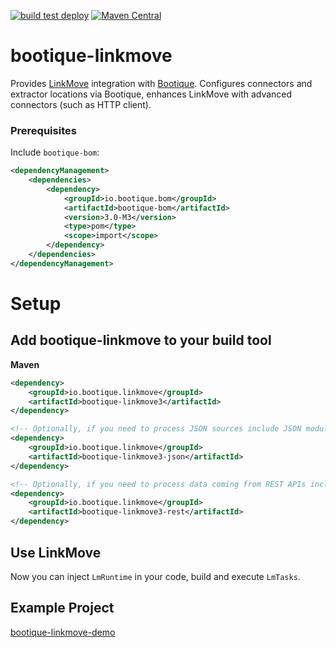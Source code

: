 <!--
  Licensed to ObjectStyle LLC under one
  or more contributor license agreements.  See the NOTICE file
  distributed with this work for additional information
  regarding copyright ownership.  The ObjectStyle LLC licenses
  this file to you under the Apache License, Version 2.0 (the
  "License"); you may not use this file except in compliance
  with the License.  You may obtain a copy of the License at

    http://www.apache.org/licenses/LICENSE-2.0

  Unless required by applicable law or agreed to in writing,
  software distributed under the License is distributed on an
  "AS IS" BASIS, WITHOUT WARRANTIES OR CONDITIONS OF ANY
  KIND, either express or implied.  See the License for the
  specific language governing permissions and limitations
  under the License.
  -->

[![build test deploy](https://github.com/bootique/bootique-linkmove/actions/workflows/maven.yml/badge.svg)](https://github.com/bootique/bootique-linkmove/actions/workflows/maven.yml)
[![Maven Central](https://img.shields.io/maven-central/v/io.bootique.linkmove/bootique-linkmove.svg?colorB=brightgreen)](https://search.maven.org/artifact/io.bootique.linkmove/bootique-linkmove/)

# bootique-linkmove

Provides [LinkMove](https://github.com/nhl/link-move) integration with [Bootique](http://bootique.io). Configures 
connectors and extractor locations via Bootique, enhances LinkMove with advanced connectors (such as HTTP client).

### Prerequisites

Include ```bootique-bom```:
```xml
<dependencyManagement>
    <dependencies>
        <dependency>
            <groupId>io.bootique.bom</groupId>
            <artifactId>bootique-bom</artifactId>
            <version>3.0-M3</version>
            <type>pom</type>
            <scope>import</scope>
        </dependency>
    </dependencies>
</dependencyManagement>
```
      
# Setup

## Add bootique-linkmove to your build tool
**Maven**
```xml
<dependency>
    <groupId>io.bootique.linkmove</groupId>
    <artifactId>bootique-linkmove3</artifactId>
</dependency>

<!-- Optionally, if you need to process JSON sources include JSON module-->
<dependency>
    <groupId>io.bootique.linkmove</groupId>
    <artifactId>bootique-linkmove3-json</artifactId>
</dependency>

<!-- Optionally, if you need to process data coming from REST APIs include REST module-->
<dependency>
    <groupId>io.bootique.linkmove</groupId>
    <artifactId>bootique-linkmove3-rest</artifactId>
</dependency>
```

## Use LinkMove

Now you can inject `LmRuntime` in your code, build and execute `LmTasks`. 

## Example Project

[bootique-linkmove-demo](https://github.com/bootique-examples/bootique-linkmove-demo)

